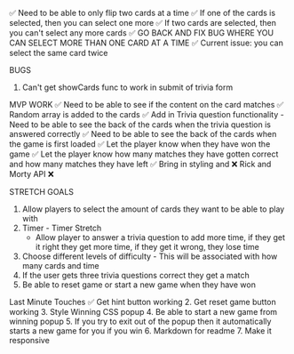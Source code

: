 ✅ Need to be able to only flip two cards at a time 
  ✅ If one of the cards is selected, then you can select one more
  ✅ If two cards are selected, then you can't select any more cards
 ✅ GO BACK AND FIX BUG WHERE YOU CAN SELECT MORE THAN ONE CARD AT A TIME 
  ✅ Current issue: you can select the same card twice 

  BUGS 
  1. Can't get showCards func to work in submit of trivia form

  MVP WORK
  ✅ Need to be able to see if the content on the card matches
  ✅ Random array is added to the cards 
  ✅ Add in Trivia question functionality 
    - Need to be able to see the back of the cards when the trivia question is answered correctly 
  ✅ Need to be able to see the back of the cards when the game is first loaded 
  ✅ Let the player know when they have won the game 
  ✅ Let the player know how many matches they have gotten correct and how many matches they have left
  ✅ Bring in styling and ❌ Rick and Morty API ❌
  
  STRETCH GOALS 
  1. Allow players to select the amount of cards they want to be able to play with 
  2. Timer 
    - Timer Stretch
      - Allow player to answer a trivia question to add more time, if they get it right they get more time, if they get it wrong, they lose time 
  3. Choose different levels of difficulty 
    - This will be associated with how many cards and time 
  4. If the user gets three trivia questions correct they get a match
  5. Be able to reset game or start a new game when they have won

  Last Minute Touches
   ✅ Get hint button working 
  2. Get reset game button working 
  3. Style Winning CSS popup 
  4. Be able to start a new game from winning popup 
  5. If you try to exit out of the popup then it automatically starts a new game for you if you win
  6. Markdown for readme 
  7. Make it responsive
